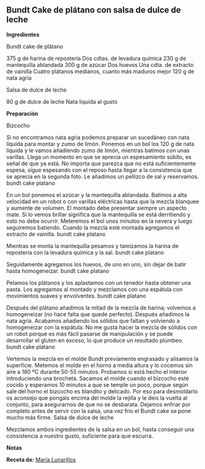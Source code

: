 ## Bundt Cake de plátano con salsa de dulce de leche

**Ingredientes**

Bundt cake de plátano

375 g de harina de repostería
Dos cdtas. de levadura química
230 g de mantequilla ablandada
300 g de azúcar
Dos huevos
Una cdta. de extracto de vainilla
Cuatro plátanos medianos, cuanto más maduros mejor
120 g de nata agria

Salsa de dulce de leche

80 g de dulce de leche
Nata líquida al gusto

**Preparación**

Bizcocho

Si no encontramos nata agria podemos preparar un sucedáneo con nata líquida para montar y zumo de limón. Ponemos en un bol los 120 g de nata líquida y le vamos añadiendo zumo de limón, mientras batimos con unas varillas. Llega un momento en que se aprecia un espesamiento súbito, es señal de que ya está. No importa que parezca que no está suficientemente espesa, sigue espesando con el reposo hasta llegar a la consistencia que se aprecia en la segunda foto. Le añadimos un pellizco de sal y reservamos.
bundt cake platano

En un bol ponemos el azúcar y la mantequilla ablandada. Batimos a alta velocidad en un robot o con varillas eléctricas hasta que la mezcla blanquee y aumente de volumen.
El montado debe presentar siempre un aspecto mate. Si lo vemos brillar significa que la mantequilla se está derritiendo y esto no debe ocurrir. Meteremos el bol unos minutos en la nevera y luego seguiremos batiendo.
Cuando la mezcla esté montada agregamos el extracto de vainilla.
bundt cake platano

Mientras se monta la mantequilla pesamos y tamizamos la harina de repostería con la levadura química y la sal.
bundt cake platano

Seguidamente agregamos los huevos, de uno en uno, sin dejar de batir hasta homogeneizar.
bundt cake platano

Pelamos los plátanos y los aplastamos con un tenedor hasta obtener una pasta. Los agregamos al montado y mezclamos con una espátula con movimientos suaves y envolventes.
bundt cake platano

Después del plátano añadimos la mitad de la mezcla de harina; volvemos a homogeneizar (no hace falta que quede perfecto). Después añadimos la nata agria.
Acabamos añadiendo los sólidos que faltan y volviendo a homogeneizar con la espátula. No me gusta hacer la mezcla de sólidos con un robot porque es más fácil pasarse de manipulación y se puede desarrollar el gluten en exceso, lo que produce un resultado plúmbeo.
bundt cake platano

Vertemos la mezcla en el molde Bundt previamente engrasado y alisamos la superficie.
Metemos el molde en el horno a media altura y lo cocemos sin aire a 180 ºC durante 50-55 minutos. Probamos si está hecho el interior introduciendo una brocheta.
Sacamos el molde cuando el bizcocho esté cocido y esperamos 10 minutos a que se temple un poco, porque según sale del horno el bizcocho es blandito y delicado. Por eso para desmoldarlo os aconsejo que pongáis encima del molde la rejilla y le deis la vuelta al conjunto, para asegurarnos de que no se desbarata. Dejamos enfriar por completo antes de servir con la salsa, una vez frío el Bundt cake se pone mucho más firme.
Salsa de dulce de leche

Mezclamos ambos ingredientes de la salsa en un bol, hasta conseguir una consistencia a nuestro gusto, suficiente para que escurra.

**Notas**



**Receta de:** [María Lunarillos](http://www.marialunarillos.com/blog/2015/09/bundt-cake-de-platano-con-salsa-de-dulce-de-leche.html)